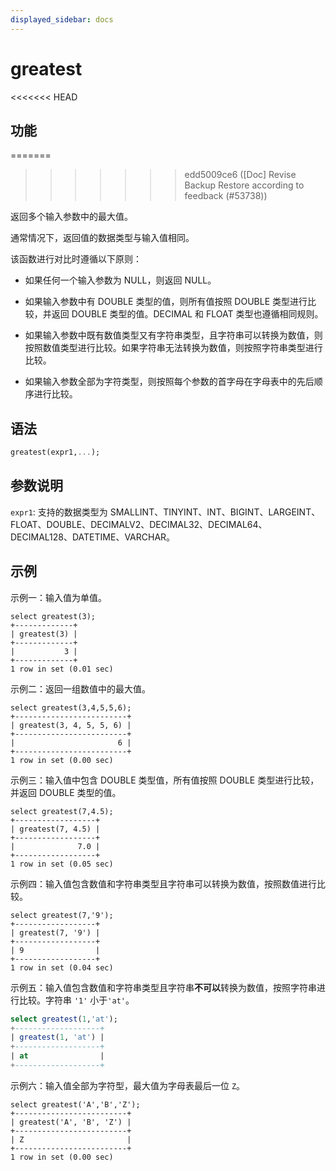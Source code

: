 ```yaml
---
displayed_sidebar: docs
---
```


# greatest

<<<<<<< HEAD
## 功能
=======

>>>>>>> edd5009ce6 ([Doc] Revise Backup Restore according to feedback (#53738))

返回多个输入参数中的最大值。

通常情况下，返回值的数据类型与输入值相同。

该函数进行对比时遵循以下原则：

- 如果任何一个输入参数为 NULL，则返回 NULL。

- 如果输入参数中有 DOUBLE 类型的值，则所有值按照 DOUBLE 类型进行比较，并返回 DOUBLE 类型的值。DECIMAL 和 FLOAT 类型也遵循相同规则。

- 如果输入参数中既有数值类型又有字符串类型，且字符串可以转换为数值，则按照数值类型进行比较。如果字符串无法转换为数值，则按照字符串类型进行比较。

- 如果输入参数全部为字符类型，则按照每个参数的首字母在字母表中的先后顺序进行比较。

## 语法

```Haskell
greatest(expr1,...);
```

## 参数说明

`expr1`: 支持的数据类型为 SMALLINT、TINYINT、INT、BIGINT、LARGEINT、FLOAT、DOUBLE、DECIMALV2、DECIMAL32、DECIMAL64、DECIMAL128、DATETIME、VARCHAR。

## 示例

示例一：输入值为单值。

```Plain
select greatest(3);
+-------------+
| greatest(3) |
+-------------+
|           3 |
+-------------+
1 row in set (0.01 sec)
```

示例二：返回一组数值中的最大值。

```Plain
select greatest(3,4,5,5,6);
+-------------------------+
| greatest(3, 4, 5, 5, 6) |
+-------------------------+
|                       6 |
+-------------------------+
1 row in set (0.00 sec)
```

示例三：输入值中包含 DOUBLE 类型值，所有值按照 DOUBLE 类型进行比较，并返回 DOUBLE 类型的值。

```Plain
select greatest(7,4.5);
+------------------+
| greatest(7, 4.5) |
+------------------+
|              7.0 |
+------------------+
1 row in set (0.05 sec)
```

示例四：输入值包含数值和字符串类型且字符串可以转换为数值，按照数值进行比较。

```Plain
select greatest(7,'9');
+------------------+
| greatest(7, '9') |
+------------------+
| 9                |
+------------------+
1 row in set (0.04 sec)
```

示例五：输入值包含数值和字符串类型且字符串**不可以**转换为数值，按照字符串进行比较。字符串 `'1'` 小于`'at'`。

```SQL
select greatest(1,'at');
+-------------------+
| greatest(1, 'at') |
+-------------------+
| at                |
+-------------------+
```

示例六：输入值全部为字符型，最大值为字母表最后一位 `Z`。

```Plain
select greatest('A','B','Z');
+-------------------------+
| greatest('A', 'B', 'Z') |
+-------------------------+
| Z                       |
+-------------------------+
1 row in set (0.00 sec)
```
